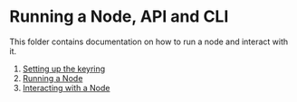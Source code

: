 <!--
order: false
parent:
  order: 5
-->

# Running a Node, API and CLI

This folder contains documentation on how to run a node and interact with it.

1. [Setting up the keyring](./keyring.md)
2. [Running a Node](./run-node.md)
3. [Interacting with a Node](./interact-node.md)
